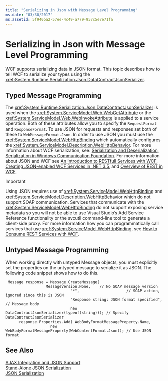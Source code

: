 ```yaml
---
title: "Serializing in Json with Message Level Programming"
ms.date: "03/30/2017"
ms.assetid: 5f940ba2-57ee-4c49-a779-957c5e7e71fa
---
```

# Serializing in Json with Message Level Programming
WCF supports serializing data in JSON format. This topic describes how to tell WCF to serialize your types using the <xref:System.Runtime.Serialization.Json.DataContractJsonSerializer>.  
  
## Typed Message Programming  
 The <xref:System.Runtime.Serialization.Json.DataContractJsonSerializer> is used when the <xref:System.ServiceModel.Web.WebGetAttribute> or the <xref:System.ServiceModel.Web.WebInvokeAttribute> is applied to a service operation. Both of these attributes allow you to specify the `RequestFormat` and `ResponseFormat`. To use JSON for requests and responses set both of these to `WebMessageFormat.Json`.  In order to use JSON you must use the <xref:System.ServiceModel.WebHttpBinding> which automatically configures the <xref:System.ServiceModel.Description.WebHttpBehavior>. For more information about WCF serialization, see: [Serialization and Deserialization](../../../../docs/framework/wcf/feature-details/serialization-and-deserialization.md), [Serialization in Windows Communication Foundation](http://msdn.microsoft.com/magazine/cc163569.aspx). For more information about JSON and WCF see [An Introduction to RESTfull Services with WCF](http://msdn.microsoft.com/magazine/dd315413.aspx), [Creating JSON-enabled WCF Services in .NET 3.5](http://www.pluralsight-training.net/community/blogs/fritz/archive/2008/01/31/50121.aspx), and [Overview of REST in WCF](http://msdn.microsoft.com/netframework/dd547388).  
  
> [!IMPORTANT]
>  Using JSON requires use of <xref:System.ServiceModel.WebHttpBinding> and <xref:System.ServiceModel.Description.WebHttpBehavior> which do not support SOAP communication. Services that communicate with the <xref:System.ServiceModel.WebHttpBinding> do not support exposing service metadata so you will not be able to use Visual Studio’s Add Service Reference functionality or the svcutil command-line tool to generate a client-side proxy. For more information how you can programmatically call services that use <xref:System.ServiceModel.WebHttpBinding>, see [How to Consume REST Services with WCF](http://blogs.msdn.com/b/pedram/archive/2008/04/21/how-to-consume-rest-services-with-wcf.aspx).  
  
## Untyped Message Programming  
 When working directly with untyped Message objects, you must explicitly set the properties on the untyped message to serialize it as JSON. The following code snippet shows how to do this.  
  
```  
 Message response = Message.CreateMessage(  
                  MessageVersion.None,    // No SOAP message version  
                             "*",                     // SOAP action, ignored since this is JSON  
                             "Response string: JSON format specified", // Message body  
                             new DataContractJsonSerializer(typeof(string))); // Specify DataContractJsonSerializer  
      response.Properties.Add( WebBodyFormatMessageProperty.Name,   
                    new WebBodyFormatMessageProperty(WebContentFormat.Json)); // Use JSON format  
```  
  
## See Also  
 [AJAX Integration and JSON Support](../../../../docs/framework/wcf/feature-details/ajax-integration-and-json-support.md)  
 [Stand-Alone JSON Serialization](../../../../docs/framework/wcf/feature-details/stand-alone-json-serialization.md)  
 [JSON Serialization](../../../../docs/framework/wcf/samples/json-serialization.md)

